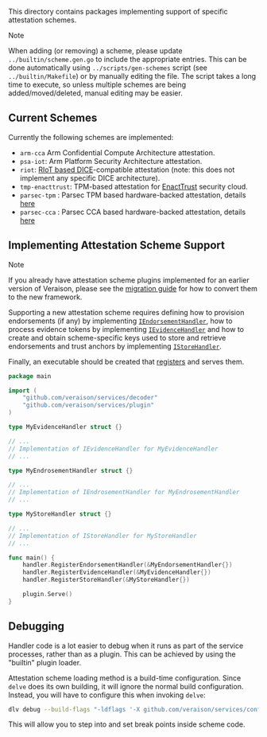 This directory contains packages implementing support of specific attestation
schemes.

> [!NOTE]
> When adding (or removing) a scheme, please update `../builtin/scheme.gen.go`
> to include the appropriate entries. This can be done automatically using
> `../scripts/gen-schemes` script (see `../builtin/Makefile`) or by manually
> editing the file. The script takes a long time to execute, so unless multiple
> schemes are being added/moved/deleted, manual editing may be easier.

## Current Schemes

Currently the following schemes are implemented:

- `arm-cca` Arm Confidential Compute Architecture attestation.
- `psa-iot`: Arm Platform Security Architecture attestation.
- `riot`: [RIoT based DICE](https://trustedcomputinggroup.org/work-groups/dice-architectures/)-compatible
  attestation (note: this does not implement any specific DICE architecture).
- `tmp-enacttrust`: TPM-based attestation for
  [EnactTrust](https://www.enacttrust.com/) security cloud.
- `parsec-tpm` : Parsec TPM based hardware-backed attestation, details
  [here](https://github.com/CCC-Attestation/attested-tls-poc/blob/main/doc/parsec-evidence-tpm.md)
- `parsec-cca` : Parsec CCA based hardware-backed attestation, details
   [here](https://github.com/CCC-Attestation/attested-tls-poc/blob/main/doc/parsec-evidence-cca.md)

## Implementing Attestation Scheme Support

> [!NOTE]
> If you already have attestation scheme plugins implemented for an
> earlier version of Veraison, please see the [migration guide](MIGRATING.md)
> for how to convert them to the new framework.

Supporting a new attestation scheme requires defining how to provision
endorsements (if any) by implementing [`IEndorsementHandler`](../handler/iendorsementhandler.go),
how to process evidence tokens by implementing [`IEvidenceHandler`](../handler/ievidencehandler.go) and
how to create and obtain scheme-specific keys used to store and retrieve endorsements and trust anchors
by implementing [`IStoreHandler`](../handler/istorehandler.go).

Finally, an executable should be created that [registers](../handler/plugin.go)
and serves them.

```go
package main

import (
	"github.com/veraison/services/decoder"
	"github.com/veraison/services/plugin"
)

type MyEvidenceHandler struct {}

// ...
// Implementation of IEvidenceHandler for MyEvidenceHandler
// ...

type MyEndrosementHandler struct {}

// ...
// Implementation of IEndrosementHandler for MyEndrosementHandler
// ...

type MyStoreHandler struct {}

// ...
// Implementation of IStoreHandler for MyStoreHandler
// ...

func main() {
	handler.RegisterEndorsementHandler(&MyEndorsementHandler{})
	handler.RegisterEvidenceHandler(&MyEvidenceHandler{})
	handler.RegisterStoreHandler(&MyStoreHandler{})

	plugin.Serve()
}
```

## Debugging

Handler code is a lot easier to debug when it runs as part of the service
processes, rather than as a plugin. This can be achieved by using the "builtin"
plugin loader.

Attestation scheme loading method is a build-time configuration. Since `delve`
does its own building, it will ignore the normal build configuration. Instead,
you will have to configure this when invoking `delve`:

```sh
dlv debug --build-flags "-ldflags '-X github.com/veraison/services/config.SchemeLoader=builtin'"
```

This will allow you to step into and set break points inside scheme code.
